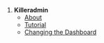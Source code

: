 1. **Killeradmin**
   - [About](killeradmin.about)
   - [Tutorial](killeradmin.tutorial)
   - [Changing the Dashboard](killeradmin.dashboard)